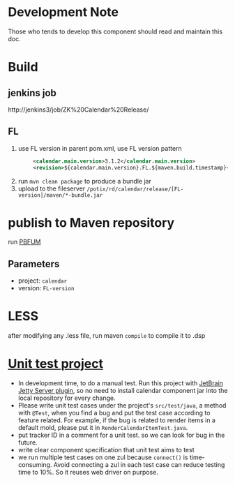 # Development Note
Those who tends to develop this component should read and maintain this doc.

# Build 
## jenkins job
http://jenkins3/job/ZK%20Calendar%20Release/

## FL
1. use FL version
in parent pom.xml, use FL version pattern 
```xml
		<calendar.main.version>3.1.2</calendar.main.version>
		<revision>${calendar.main.version}.FL.${maven.build.timestamp}</revision>
```
2. run `mvn clean package` to produce a bundle jar
3. upload to the fileserver `/potix/rd/calendar/release/[FL-version]/maven/*-bundle.jar`

# publish to Maven repository
run [PBFUM](http://jenkins2/jenkins2/view/All/job/PBFUM/)

## Parameters
* project: `calendar`
* version: `FL-version`


# LESS
after modifying any .less file, run maven `compile` to compile it to .dsp


# [Unit test project](../test)
* In development time, to do a manual test. Run this project with [JetBrain Jetty Server plugin](https://www.jetbrains.com/help/idea/2021.3/run-debug-configuration-jetty.html), 
so no need to install calendar component jar into the local repository for every change.
* Please write unit test cases under the project's `src/test/java`, a method with `@Test`, when you find a bug and put the test case according to feature related.
For example, if the bug is related to render items in a default mold, please put it in `RenderCalendarItemTest.java`.
* put tracker ID in a comment for a unit test. 
so we can look for bug in the future.
* write clear component specification that unit test aims to test
* we run multiple test cases on one zul because `connect()` is time-consuming. Avoid connecting a zul in each test case can reduce testing time to 10%.
So it reuses web driver on purpose.
